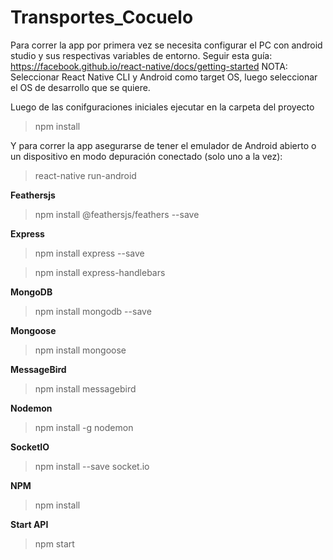 # Transportes_Cocuelo
Para correr la app por primera vez se necesita configurar el PC con android studio y sus respectivas variables de entorno.
Seguir esta guía: https://facebook.github.io/react-native/docs/getting-started
NOTA: Seleccionar React Native CLI y Android como target OS, luego seleccionar el OS de desarrollo que se quiere.

Luego de las conifguraciones iniciales ejecutar en la carpeta del proyecto

  >npm install

Y para correr la app asegurarse de tener el emulador de Android abierto o un dispositivo en modo depuración conectado (solo uno a la vez):
 
  >react-native run-android
  
**Feathersjs**

>npm install @feathersjs/feathers --save

**Express**

>npm install express --save

>npm install express-handlebars

**MongoDB**

>npm install mongodb --save

**Mongoose**

>npm install mongoose

**MessageBird**

>npm install messagebird

**Nodemon**

>npm install -g nodemon

**SocketIO**

>npm install --save socket.io

**NPM**

>npm install

**Start API**

>npm start

